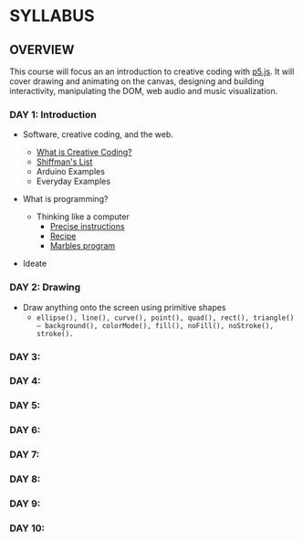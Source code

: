 # SYLLABUS

## OVERVIEW

This course will focus an an introduction to creative coding with [p5.js](http://p5js.org). It will cover drawing and animating on the canvas, designing and building interactivity, manipulating the DOM, web audio and music visualization.

### DAY 1: Introduction

* Software, creative coding, and the web.
	* [What is Creative Coding?](http://reddit.com/r/creativecoding)
	* [Shiffman's List](https://github.com/ITPNYU/ICM-2014/wiki/Projects)
	* Arduino Examples
	* Everyday Examples

* What is programming?
	* Thinking like a computer
		* [Precise instructions](https://www.youtube.com/watch?v=xngWoocXYCo)
		* [Recipe](https://www.youtube.com/watch?v=UScm9avQM1Y)
		* [Marbles program](https://github.com/futuremarc/p5-camp/blob/master/week1/icm-marbles.png?raw=true)

* Ideate

### DAY 2: Drawing

* Draw anything onto the screen using primitive shapes
	* `ellipse(), line(), curve(), point(), quad(), rect(), triangle() – background(), colorMode(), fill(), noFill(), noStroke(), stroke().`

### DAY 3:

### DAY 4:

### DAY 5:

### DAY 6:

### DAY 7:

### DAY 8:

### DAY 9:

### DAY 10:

